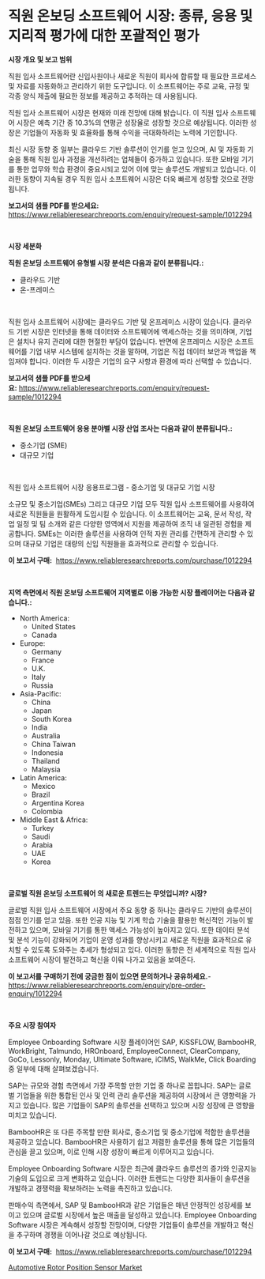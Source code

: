 <p><h1>직원 온보딩 소프트웨어 시장: 종류, 응용 및 지리적 평가에 대한 포괄적인 평가</h1></p><p><strong>시장 개요 및 보고 범위</strong></p>
<p><p>직원 입사 소프트웨어란 신입사원이나 새로운 직원이 회사에 합류할 때 필요한 프로세스 및 자료를 자동화하고 관리하기 위한 도구입니다. 이 소프트웨어는 주로 교육, 규정 및 각종 양식 제출에 필요한 정보를 제공하고 추적하는 데 사용됩니다.</p><p>직원 입사 소프트웨어 시장은 현재와 미래 전망에 대해 밝습니다. 이 직원 입사 소프트웨어 시장은 예측 기간 중 10.3%의 연평균 성장율로 성장할 것으로 예상됩니다. 이러한 성장은 기업들이 자동화 및 효율화를 통해 수익을 극대화하려는 노력에 기인합니다.</p><p>최신 시장 동향 중 일부는 클라우드 기반 솔루션이 인기를 얻고 있으며, AI 및 자동화 기술을 통해 직원 입사 과정을 개선하려는 업체들이 증가하고 있습니다. 또한 모바일 기기를 통한 업무와 학습 환경이 중요시되고 있어 이에 맞는 솔루션도 개발되고 있습니다. 이러한 동향이 지속될 경우 직원 입사 소프트웨어 시장은 더욱 빠르게 성장할 것으로 전망됩니다.</p></p>
<p><strong>보고서의 샘플 PDF를 받으세요:</strong> <a href="https://www.reliableresearchreports.com/enquiry/request-sample/1012294">https://www.reliableresearchreports.com/enquiry/request-sample/1012294</a></p>
<p>&nbsp;</p>
<p><strong>시장 세분화</strong></p>
<p><strong>직원 온보딩 소프트웨어 유형별 시장 분석은 다음과 같이 분류됩니다.:</strong></p>
<p><ul><li>클라우드 기반</li><li>온-프레미스</li></ul></p>
<p>&nbsp;</p>
<p><p>직원 입사 소프트웨어 시장에는 클라우드 기반 및 온프레미스 시장이 있습니다. 클라우드 기반 시장은 인터넷을 통해 데이터와 소프트웨어에 액세스하는 것을 의미하며, 기업은 설치나 유지 관리에 대한 현절한 부담이 없습니다. 반면에 온프레미스 시장은 소프트웨어를 기업 내부 시스템에 설치하는 것을 말하며, 기업은 직접 데이터 보안과 백업을 책임져야 합니다. 이러한 두 시장은 기업의 요구 사항과 환경에 따라 선택할 수 있습니다.</p></p>
<p><strong>보고서의 샘플 PDF를 받으세요:</strong>&nbsp;<a href="https://www.reliableresearchreports.com/enquiry/request-sample/1012294">https://www.reliableresearchreports.com/enquiry/request-sample/1012294</a></p>
<p>&nbsp;</p>
<p><strong> 직원 온보딩 소프트웨어 응용 분야별 시장 산업 조사는 다음과 같이 분류됩니다.:</strong></p>
<p><ul><li>중소기업 (SME)</li><li>대규모 기업</li></ul></p>
<p>&nbsp;</p>
<p><p>직원 입사 소프트웨어 시장 응용프로그램 - 중소기업 및 대규모 기업 시장</p><p>소규모 및 중소기업(SMEs) 그리고 대규모 기업 모두 직원 입사 소프트웨어를 사용하여 새로운 직원들을 원활하게 도입시킬 수 있습니다. 이 소프트웨어는 교육, 문서 작성, 작업 일정 및 팀 소개와 같은 다양한 영역에서 지원을 제공하여 조직 내 일관된 경험을 제공합니다. SMEs는 이러한 솔루션을 사용하여 인적 자원 관리를 간편하게 관리할 수 있으며 대규모 기업은 대량의 신입 직원들을 효과적으로 관리할 수 있습니다.</p></p>
<p><strong>이 보고서 구매:</strong>&nbsp; <a href="https://www.reliableresearchreports.com/purchase/1012294">https://www.reliableresearchreports.com/purchase/1012294</a></p>
<p>&nbsp;</p>
<p><strong>지역 측면에서 직원 온보딩 소프트웨어 지역별로 이용 가능한 시장 플레이어는 다음과 같습니다.:</strong></p>
<p><ul>
    <li>
        North America:
        <ul>
            <li>United States</li>
            <li>Canada</li>
        </ul>
    </li>
    <li>
        Europe:
        <ul>
            <li>Germany</li>
            <li>France</li>
            <li>U.K.</li>
            <li>Italy</li>
            <li>Russia</li>
        </ul>
    </li>
    <li>
        Asia-Pacific:
        <ul>
            <li>China</li>
            <li>Japan</li>
            <li>South Korea</li>
            <li>India</li>
            <li>Australia</li>
            <li>China Taiwan</li>
            <li>Indonesia</li>
            <li>Thailand</li>
            <li>Malaysia</li>
        </ul>
    </li>
    <li>
        Latin America:
        <ul>
            <li>Mexico</li>
            <li>Brazil</li>
            <li>Argentina Korea</li>
            <li>Colombia</li>
        </ul>
    </li>
    <li>
        Middle East & Africa:
        <ul>
            <li>Turkey</li>
            <li>Saudi</li>
            <li>Arabia</li>
            <li>UAE</li>
            <li>Korea</li>
        </ul>
    </li>
    </ul></p>
<p>&nbsp;</p>
<p><strong>글로벌 직원 온보딩 소프트웨어 의 새로운 트렌드는 무엇입니까? 시장?</strong></p>
<p><p>글로벌 직원 입사 소프트웨어 시장에서 주요 동향 중 하나는 클라우드 기반의 솔루션이 점점 인기를 얻고 있음. 또한 인공 지능 및 기계 학습 기술을 활용한 혁신적인 기능이 발전하고 있으며, 모바일 기기를 통한 액세스 가능성이 높아지고 있다. 또한 데이터 분석 및 분석 기능이 강화되어 기업이 운영 성과를 향상시키고 새로운 직원을 효과적으로 유치할 수 있도록 도와주는 추세가 형성되고 있다. 이러한 동향은 전 세계적으로 직원 입사 소프트웨어 시장이 발전하고 혁신을 이뤄 나가고 있음을 보여준다.</p></p>
<p><strong>이 보고서를 구매하기 전에 궁금한 점이 있으면 문의하거나 공유하세요.</strong>- <a href="https://www.reliableresearchreports.com/enquiry/pre-order-enquiry/1012294">https://www.reliableresearchreports.com/enquiry/pre-order-enquiry/1012294</a></p>
<p>&nbsp;</p>
<p><strong>주요 시장 참여자</strong></p>
<p><p>Employee Onboarding Software 시장 플레이어인 SAP, KiSSFLOW, BambooHR, WorkBright, Talmundo, HROnboard, EmployeeConnect, ClearCompany, GoCo, Lessonly, Monday, Ultimate Software, iCIMS, WalkMe, Click Boarding 중 일부에 대해 살펴보겠습니다.</p><p>SAP는 규모와 경험 측면에서 가장 주목할 만한 기업 중 하나로 꼽힙니다. SAP는 글로벌 기업들을 위한 통합된 인사 및 인력 관리 솔루션을 제공하여 시장에서 큰 영향력을 가지고 있습니다. 많은 기업들이 SAP의 솔루션을 선택하고 있으며 시장 성장에 큰 영향을 미치고 있습니다.</p><p>BambooHR은 또 다른 주목할 만한 회사로, 중소기업 및 중소기업에 적합한 솔루션을 제공하고 있습니다. BambooHR은 사용하기 쉽고 저렴한 솔루션을 통해 많은 기업들의 관심을 끌고 있으며, 이로 인해 시장 성장이 빠르게 이루어지고 있습니다.</p><p>Employee Onboarding Software 시장은 최근에 클라우드 솔루션의 증가와 인공지능 기술의 도입으로 크게 변화하고 있습니다. 이러한 트렌드는 다양한 회사들이 솔루션을 개발하고 경쟁력을 확보하려는 노력을 촉진하고 있습니다.</p><p>판매수익 측면에서, SAP 및 BambooHR과 같은 기업들은 매년 안정적인 성장세를 보이고 있으며 글로벌 시장에서 높은 매출을 달성하고 있습니다. Employee Onboarding Software 시장은 계속해서 성장할 전망이며, 다양한 기업들이 솔루션을 개발하고 혁신을 추구하며 경쟁을 이어나갈 것으로 예상됩니다.</p></p>
<p><strong>이 보고서 구매:</strong>&nbsp;&nbsp;<a href="https://www.reliableresearchreports.com/purchase/1012294">https://www.reliableresearchreports.com/purchase/1012294</a></p>
<p><p><a href="https://cautious-neon-760.notion.site/Automotive-Rotor-Position-Sensor-Market-Size-and-Examines-its-Market-Scope-with-a-Primary-Focus-on-1a4ed839957a430d84239046efd16775">Automotive Rotor Position Sensor Market</a></p></p>
